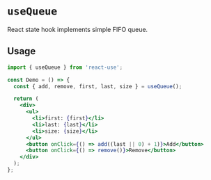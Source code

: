 # `useQueue`

React state hook implements simple FIFO queue.

## Usage

```jsx
import { useQueue } from 'react-use';

const Demo = () => {
  const { add, remove, first, last, size } = useQueue();

  return (
    <div>
      <ul>
        <li>first: {first}</li>
        <li>last: {last}</li>
        <li>size: {size}</li>
      </ul>
      <button onClick={() => add((last || 0) + 1)}>Add</button>
      <button onClick={() => remove()}>Remove</button>
    </div>
  );
};
```
